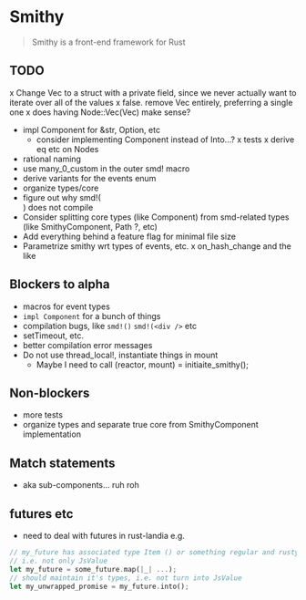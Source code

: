# Smithy

> Smithy is a front-end framework for Rust

## TODO

x Change Vec<SmithyComponent> to a struct with a private field,
  since we never actually want to iterate over all of the values
  x false. remove Vec<SmithyComponents> entirely, preferring a single
    one
  x does having Node::Vec(Vec<Node>) make sense?
* impl Component for &str, Option, etc
  * consider implementing Component instead of Into<Node>...?
x tests
x derive eq etc on Nodes
* rational naming
* use many_0_custom in the outer smd! macro
* derive variants for the events enum
* organize types/core
* figure out why smd!(<div />) does not compile
* Consider splitting core types (like Component) from smd-related types (like SmithyComponent, Path ?, etc)
* Add everything behind a feature flag for minimal file size
* Parametrize smithy wrt types of events, etc.
x on_hash_change and the like

## Blockers to alpha
* macros for event types
* `impl Component` for a bunch of things
* compilation bugs, like `smd!()` `smd!(<div />` etc
* setTimeout, etc.
* better compilation error messages
* Do not use thread_local!, instantiate things in mount
  * Maybe I need to call (reactor, mount) = initiaite_smithy();

## Non-blockers
* more tests
* organize types and separate true core from SmithyComponent implementation

## Match statements

* aka sub-components... ruh roh

## futures etc

* need to deal with futures in rust-landia e.g.
```rs
// my_future has associated type Item () or something regular and rusty
// i.e. not only JsValue
let my_future = some_future.map(|_| ...);
// should maintain it's types, i.e. not turn into JsValue
let my_unwrapped_promise = my_future.into();
```
